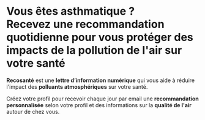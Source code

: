 # **Vous êtes asthmatique ?**<br/>Recevez une recommandation quotidienne pour vous protéger des impacts de la **pollution de l'air** sur votre santé

**Recosanté** est une **lettre d’information numérique** qui vous aide à réduire l'impact des **polluants atmosphériques** sur votre santé.

Créez votre profil pour recevoir chaque jour par email une **recommandation personnalisée** selon votre profil et des informations sur la **qualité de l'air** autour de chez vous.
